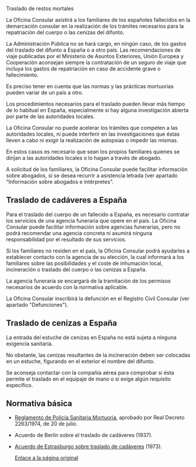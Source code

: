  Traslado de restos mortales

  La Oficina Consular asistirá a los familiares de los españoles fallecidos en la demarcación consular en la realización de los trámites necesarios para la repatriación del cuerpo o las cenizas del difunto.

 La Administración Pública no se hará cargo, en ningún caso, de los gastos del traslado del difunto a España o a otro país. Las recomendaciones de viaje publicadas por el Ministerio de Asuntos Exteriores, Unión Europea y Cooperación aconsejan siempre la contratación de un seguro de viaje que incluya los gastos de repatriación en caso de accidente grave o fallecimiento.

 Es preciso tener en cuenta que las normas y las prácticas mortuorias pueden variar de un país a otro.

 Los procedimientos necesarios para el traslado pueden llevar más tiempo de lo habitual en España, especialmente si hay alguna investigación abierta por parte de las autoridades locales.

 La Oficina Consular no puede acelerar los trámites que competen a las autoridades locales, ni puede interferir en las investigaciones que éstas lleven a cabo ni exigir la realización de autopsias o impedir las mismas.

 En estos casos es necesario que sean los propios familiares quienes se dirijan a las autoridades locales o lo hagan a través de abogado.

 A solicitud de los familiares, la Oficina Consular puede facilitar información sobre abogados, si se desea recurrir a asistencia letrada (ver apartado “Información sobre abogados e intérpretes”.

 Traslado de cadáveres a España
------------------------------

 Para el traslado del cuerpo de un fallecido a España, es necesario contratar los servicios de una agencia funeraria que opere en el país. La Oficina Consular puede facilitar información sobre agencias funerarias, pero no podrá recomendar una agencia concreta ni asumirá ninguna responsabilidad por el resultado de sus servicios.

Si los familiares no residen en el país, la Oficina Consular podrá ayudarles a establecer contacto con la agencia de su elección, la cual informará a los familiares sobre las posibilidades y el coste de inhumación local, incineración o traslado del cuerpo o las cenizas a España.

La agencia funeraria se encargará de la tramitación de los permisos necesarios de acuerdo con la normativa aplicable.

La Oficina Consular inscribirá la defunción en el Registro Civil Consular (ver apartado "Defunciones").

 Traslado de cenizas a España
----------------------------

 La entrada del estuche de cenizas en España no está sujeta a ninguna exigencia sanitaria.

 No obstante, las cenizas resultantes de la incineración deben ser colocadas en un estuche, figurando en el exterior el nombre del difunto.

 Se aconseja contactar con la compañía aérea para comprobar si ésta permite el traslado en el equipaje de mano o si exige algún requisito específico.

 Normativa básica
----------------

 * [Reglamento de Policía Sanitaria Mortuoria](https://www.boe.es/buscar/doc.php?id=BOE-A-1974-1358), aprobado por Real Decreto 2263/1974, de 20 de julio.
* Acuerdo de Berlín sobre el traslado de cadáveres (1937).
* [Acuerdo de Estrasburgo sobre traslado de cadáveres](https://www.boe.es/boe/dias/1992/05/13/pdfs/A16157-16160.pdf)  (1973).

  [Enlace a la página original](https://www.exteriores.gob.es/Consulados/amsterdam/es/ServiciosConsulares/Paginas/index.aspx?scco=Pa%C3%ADses+Bajos&scd=9&scca=Emergencia%20Consular&scs=Traslado%20de%20restos%20mortales)